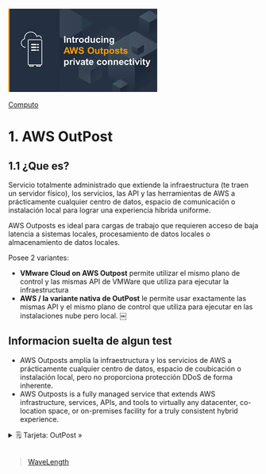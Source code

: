 ![Amazon OutPost](../../00_assets/Computo/outpost-logo.jpeg)

[Computo](../../01-Computo/)

# 1. AWS OutPost

## 1.1 ¿Que es?

Servicio totalmente administrado que extiende la infraestructura (te traen un servidor físico), los servicios, las API y las herramientas de AWS a prácticamente cualquier centro de datos, espacio de comunicación o instalación local para lograr una experiencia híbrida uniforme. 

AWS Outposts es ideal para cargas de trabajo que requieren acceso de baja latencia a sistemas locales, procesamiento de datos locales o almacenamiento de datos locales.

Posee 2 variantes:

- **VMware Cloud on AWS Outpost** permite utilizar el mismo plano de control y las mismas API de VMWare que utiliza para ejecutar la infraestructura
- **AWS / la variante nativa de OutPost** le permite usar exactamente las mismas API y el mismo plano de control que utiliza para ejecutar en las instalaciones nube pero local.
￼
## Informacion suelta de algun test

- AWS Outposts amplía la infraestructura y los servicios de AWS a prácticamente cualquier centro de datos, espacio de coubicación o instalación local, pero no proporciona protección DDoS de forma inherente.
- AWS Outposts is a fully managed service that extends AWS infrastructure, services, APIs, and tools to virtually any datacenter, co-location space, or on-premises facility for a truly consistent hybrid experience.


<details>
<summary>🗒 Tarjeta: OutPost »</summary>

| Definicion  |
| ---- |
| agregar algo |

</details>

<br/>

> [WaveLength](./wavelength.md)

<br/>